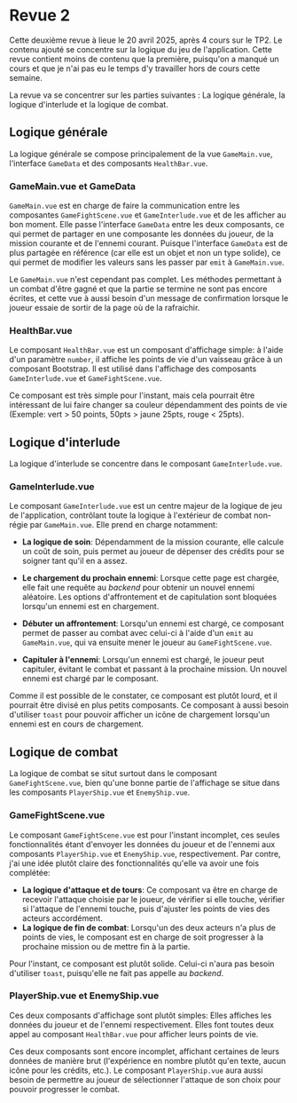 # Revue 2

Cette deuxième revue à lieue le 20 avril 2025, après 4 cours sur le TP2. Le contenu ajouté se concentre sur la logique du jeu de l'application. Cette revue contient moins de contenu que la première, puisqu'on a manqué un cours et que je n'ai pas eu le temps d'y travailler hors de cours cette semaine.

La revue va se concentrer sur les parties suivantes : La logique générale, la logique d'interlude et la logique de combat.

## Logique générale

La logique générale se compose principalement de la vue `GameMain.vue`, l'interface `GameData` et des composants `HealthBar.vue`.

### GameMain.vue et GameData

`GameMain.vue` est en charge de faire la communication entre les composantes `GameFightScene.vue` et `GameInterlude.vue` et de les afficher au bon moment. Elle passe l'interface `GameData` entre les deux composants, ce qui permet de partager en une composante les données du joueur, de la mission courante et de l'ennemi courant. Puisque l'interface `GameData` est de plus partagée en référence (car elle est un objet et non un type solide), ce qui permet de modifier les valeurs sans les passer par `emit` à `GameMain.vue`.

Le `GameMain.vue` n'est cependant pas complet. Les méthodes permettant à un combat d'être gagné et que la partie se termine ne sont pas encore écrites, et cette vue à aussi besoin d'un message de confirmation lorsque le joueur essaie de sortir de la page où de la rafraichir.

### HealthBar.vue

Le composant `HealthBar.vue` est un composant d'affichage simple: à l'aide d'un paramètre `number`, il affiche les points de vie d'un vaisseau grâce à un composant Bootstrap. Il est utilisé dans l'affichage des composants `GameInterlude.vue` et `GameFightScene.vue`.

Ce composant est très simple pour l'instant, mais cela pourrait être intéressant de lui faire changer sa couleur dépendamment des points de vie (Exemple: vert > 50 points, 50pts > jaune 25pts, rouge < 25pts).

## Logique d'interlude

La logique d'interlude se concentre dans le composant `GameInterlude.vue`.

### GameInterlude.vue

Le composant `GameInterlude.vue` est un centre majeur de la logique de jeu de l'application, contrôlant toute la logique à l'extérieur de combat non-régie par `GameMain.vue`. Elle prend en charge notamment:

* **La logique de soin**: Dépendamment de la mission courante, elle calcule un coût de soin, puis permet au joueur de dépenser des crédits pour se soigner tant qu'il en a assez.
* **Le chargement du prochain ennemi**: Lorsque cette page est chargée, elle fait une requête au *backend* pour obtenir un nouvel ennemi aléatoire. Les options d'affrontement et de capitulation sont bloquées lorsqu'un ennemi est en chargement.

* **Débuter un affrontement**: Lorsqu'un ennemi est chargé, ce composant permet de passer au combat avec celui-ci à l'aide d'un `emit` au `GameMain.vue`, qui va ensuite mener le joueur au `GameFightScene.vue`.
* **Capituler à l'ennemi**: Lorsqu'un ennemi est chargé, le joueur peut capituler, évitant le combat et passant à la prochaine mission. Un nouvel ennemi est chargé par le composant.

Comme il est possible de le constater, ce composant est plutôt lourd, et il pourrait être divisé en plus petits composants. Ce composant à aussi besoin d'utiliser `toast` pour pouvoir afficher un icône de chargement lorsqu'un ennemi est en cours de chargement.

## Logique de combat

La logique de combat se situt surtout dans le composant `GameFightScene.vue`, bien qu'une bonne partie de l'affichage se situe dans les composants `PlayerShip.vue` et `EnemyShip.vue`.

### GameFightScene.vue

Le composant `GameFightScene.vue` est pour l'instant incomplet, ces seules fonctionnalités étant d'envoyer les données du joueur et de l'ennemi aux composants `PlayerShip.vue` et `EnemyShip.vue`, respectivement. Par contre, j'ai une idée plutôt claire des fonctionnalités qu'elle va avoir une fois complétée:

* **La logique d'attaque et de tours**: Ce composant va être en charge de recevoir l'attaque choisie par le joueur, de vérifier si elle touche, vérifier si l'attaque de l'ennemi touche, puis d'ajuster les points de vies des acteurs accordément.
* **La logique de fin de combat**: Lorsqu'un des deux acteurs n'a plus de points de vies, le composant est en charge de soit progresser à la prochaine mission ou de mettre fin à la partie.

Pour l'instant, ce composant est plutôt solide. Celui-ci n'aura pas besoin d'utiliser `toast`, puisqu'elle ne fait pas appelle au *backend*.

### PlayerShip.vue et EnemyShip.vue

Ces deux composants d'affichage sont plutôt simples: Elles affiches les données du joueur et de l'ennemi respectivement. Elles font toutes deux appel au composant `HealthBar.vue` pour afficher leurs points de vie.

Ces deux composants sont encore incomplet, affichant certaines de leurs données de manière brut (l'expérience en nombre plutôt qu'en texte, aucun icône pour les crédits, etc.). Le composant `PlayerShip.vue` aura aussi besoin de permettre au joueur de sélectionner l'attaque de son choix pour pouvoir progresser le combat.
